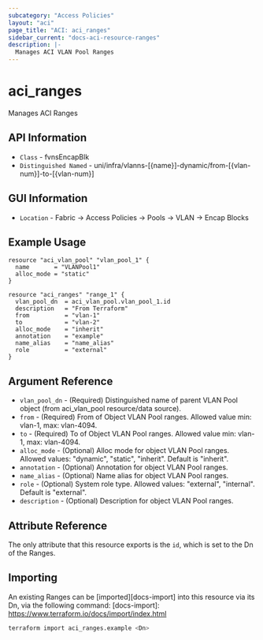 ```yaml
---
subcategory: "Access Policies"
layout: "aci"
page_title: "ACI: aci_ranges"
sidebar_current: "docs-aci-resource-ranges"
description: |-
  Manages ACI VLAN Pool Ranges
---
```


# aci_ranges #

Manages ACI Ranges

## API Information ##

* `Class` - fvnsEncapBlk
* `Distinguished Named` - uni/infra/vlanns-[{name}]-dynamic/from-[{vlan-num}]-to-[{vlan-num}]

## GUI Information ##

* `Location` - Fabric -> Access Policies -> Pools -> VLAN -> Encap Blocks

## Example Usage ##

```hcl
resource "aci_vlan_pool" "vlan_pool_1" {
  name       = "VLANPool1"
  alloc_mode = "static"
}

resource "aci_ranges" "range_1" {
  vlan_pool_dn  = aci_vlan_pool.vlan_pool_1.id
  description   = "From Terraform"
  from          = "vlan-1"
  to            = "vlan-2"
  alloc_mode    = "inherit"
  annotation    = "example"
  name_alias    = "name_alias"
  role          = "external"
}
```

## Argument Reference ##

* `vlan_pool_dn` - (Required) Distinguished name of parent VLAN Pool object (from aci_vlan_pool resource/data source).
* `from` - (Required) From of Object VLAN Pool ranges. Allowed value min: vlan-1, max: vlan-4094.
* `to` - (Required) To of Object VLAN Pool ranges. Allowed value min: vlan-1, max: vlan-4094.
* `alloc_mode` - (Optional) Alloc mode for object VLAN Pool ranges.  Allowed values: "dynamic", "static", "inherit". Default is "inherit".
* `annotation` - (Optional) Annotation for object VLAN Pool ranges.
* `name_alias` - (Optional) Name alias for object VLAN Pool ranges.
* `role` - (Optional) System role type.  Allowed values: "external", "internal".  Default is "external".
* `description` - (Optional) Description for object VLAN Pool ranges.

## Attribute Reference ##

The only attribute that this resource exports is the `id`, which is set to the
Dn of the Ranges.

## Importing ##

An existing Ranges can be [imported][docs-import] into this resource via its Dn, via the following command:
[docs-import]: <https://www.terraform.io/docs/import/index.html>

```bash
terraform import aci_ranges.example <Dn>
```
